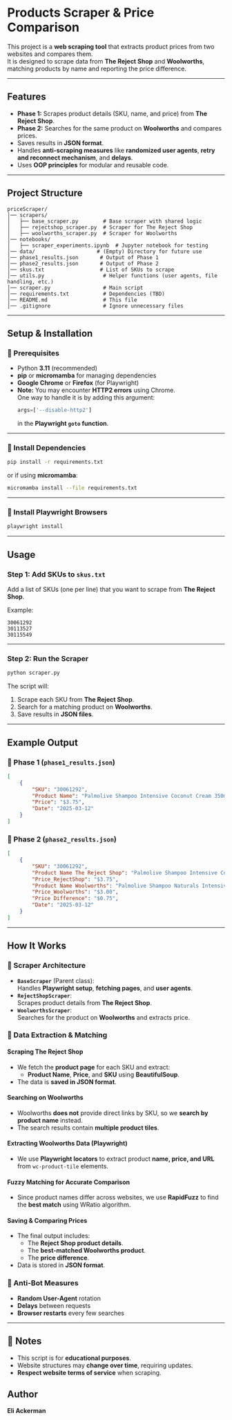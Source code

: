# Products Scraper & Price Comparison

This project is a **web scraping tool** that extracts product prices from two websites and compares them.  
It is designed to scrape data from **The Reject Shop** and **Woolworths**, matching products by name and reporting the price difference.

---

## Features

- **Phase 1:** Scrapes product details (SKU, name, and price) from **The Reject Shop**.
- **Phase 2:** Searches for the same product on **Woolworths** and compares prices.
- Saves results in **JSON format**.
- Handles **anti-scraping measures** like **randomized user agents**, **retry and reconnect mechanism**, and **delays**.
- Uses **OOP principles** for modular and reusable code.

---

## Project Structure

```
priceScraper/
│── scrapers/
│   ├── base_scraper.py        # Base scraper with shared logic
│   ├── rejectshop_scraper.py  # Scraper for The Reject Shop
│   ├── woolworths_scraper.py  # Scraper for Woolworths
│── notebooks/
│   ├── scraper_experiments.ipynb  # Jupyter notebook for testing
│── data/                    # (Empty) Directory for future use
│── phase1_results.json       # Output of Phase 1
│── phase2_results.json       # Output of Phase 2
│── skus.txt                  # List of SKUs to scrape
│── utils.py                   # Helper functions (user agents, file handling, etc.)
│── scraper.py                 # Main script
│── requirements.txt           # Dependencies (TBD)
│── README.md                  # This file
│── .gitignore                 # Ignore unnecessary files
```

---

## Setup & Installation

### **🔹 Prerequisites**
- Python **3.11** (recommended)
- **pip** or **micromamba** for managing dependencies
- **Google Chrome** or **Firefox** (for Playwright)
- **Note:** You may encounter **HTTP2 errors** using Chrome.  
  One way to handle it is by adding this argument:  
  ```python
  args=['--disable-http2']
  ```
  in the **Playwright `goto` function**.

---

### **🔹 Install Dependencies**

```sh
pip install -r requirements.txt
```

or if using **micromamba**:

```sh
micromamba install --file requirements.txt
```

---

### **🔹 Install Playwright Browsers**

```sh
playwright install
```

---

## Usage

### **Step 1: Add SKUs to `skus.txt`**
Add a list of SKUs (one per line) that you want to scrape from **The Reject Shop**.

Example:
```
30061292
30113527
30115549
```

---

### **Step 2: Run the Scraper**
```sh
python scraper.py
```
The script will:
1. Scrape each SKU from **The Reject Shop**.
2. Search for a matching product on **Woolworths**.
3. Save results in **JSON files**.

---

## Example Output

### **🔹 Phase 1 (`phase1_results.json`)**
```json
[
    {
        "SKU": "30061292",
        "Product Name": "Palmolive Shampoo Intensive Coconut Cream 350mL",
        "Price": "$3.75",
        "Date": "2025-03-12"
    }
]
```

### **🔹 Phase 2 (`phase2_results.json`)**
```json
[
    {
        "SKU": "30061292",
        "Product Name The Reject Shop": "Palmolive Shampoo Intensive Coconut Cream 350mL",
        "Price_RejectShop": "$3.75",
        "Product Name Woolworths": "Palmolive Shampoo Naturals Intensive Moisture 350ml",
        "Price_Woolworths": "$3.00",
        "Price Difference": "$0.75",
        "Date": "2025-03-12"
    }
]
```

---

## **How It Works**  

### **🔹 Scraper Architecture**
- **`BaseScraper`** (Parent class):  
  Handles **Playwright setup**, **fetching pages**, and **user agents**.
- **`RejectShopScraper`**:  
  Scrapes product details from **The Reject Shop**.
- **`WoolworthsScraper`**:  
  Searches for the product on **Woolworths** and extracts price.

### **🔹 Data Extraction & Matching**  
#### **Scraping The Reject Shop**
- We fetch the **product page** for each SKU and extract:
  - **Product Name**, **Price**, and **SKU** using **BeautifulSoup**.
- The data is **saved in JSON format**.

#### **Searching on Woolworths**
- Woolworths **does not** provide direct links by SKU, so we **search by product name** instead.
- The search results contain **multiple product tiles**.

#### **Extracting Woolworths Data (Playwright)**
- We use **Playwright locators** to extract product **name, price, and URL** from `wc-product-tile` elements.

#### **Fuzzy Matching for Accurate Comparison**
- Since product names differ across websites, we use **RapidFuzz** to find the **best match** using WRatio algorithm.

#### **Saving & Comparing Prices**
- The final output includes:
  - The **Reject Shop product details**.
  - The **best-matched Woolworths product**.
  - The **price difference**.
- Data is stored in **JSON format**.

### **🔹 Anti-Bot Measures**
- **Random User-Agent** rotation
- **Delays** between requests
- **Browser restarts** every few searches  

---

## 📝 Notes
- This script is for **educational purposes**.
- Website structures may **change over time**, requiring updates.
- **Respect website terms of service** when scraping.

## Author
**Eli Ackerman**


